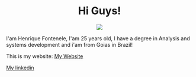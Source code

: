 <h1 align="center">Hi Guys!</h1>

<div align="center">
 <img src="https://i.imgur.com/MAMdnKs.gif" />
</div>

I'am Henrique Fontenele, I'am 25 years old, I have a degree in Analysis and systems development and i'am from Goias in Brazil! 

This is my website: [My Website](https://fonteneles.com.br)

[My linkedin](https://www.linkedin.com/in/henrique-fontenele/)

